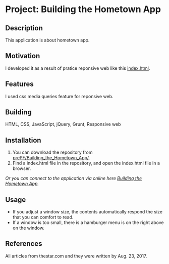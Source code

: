 # Project: Building the Hometown App

## Description

This application is about hometown app.

## Motivation

I developed it as a result of pratice reponsive web like this [index.html](https://leiachung41.github.io/prePF/Building_the_Hometown_App/before/index_B4.html).

## Features

I used css media queries feature for reponsive web.

## Building

HTML, CSS, JavaScript, jQuery, Grunt, Responsive web

## Installation

1. You can download the repository from
[prePF/Building_the_Hometown_App/](https://github.com/leiachung41/prePF/tree/master/Building_the_Hometown_App/).
2. Find a index.html file in the repository, and open the index.html file in a browser.

*Or you can connect to the application via online here [Building the Hometown App](https://leiachung41.github.io/prePF/Building_the_Hometown_App/index.html).*

## Usage

  - If you adjust a window size, the contents automatically respond the size that you can comfort to read.
  - If a window is too small, there is a hamburger menu is on the right above on the window. 

## References

All articles from thestar.com and they were written by Aug. 23, 2017.

